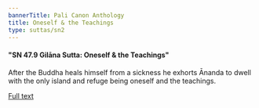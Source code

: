 ```yaml
---
bannerTitle: Pali Canon Anthology
title: Oneself & the Teachings
type: suttas/sn2
---
```


#### "SN 47.9 Gilāna Sutta: Oneself & the Teachings" 

After the Buddha heals himself from a sickness he exhorts Ānanda to dwell with the only island and refuge being oneself and the teachings.  

[Full text](https://theemptyrobot.com/texts/tipitaka/sutta-pitaka/samyutta-nikaya/SN47/9-gilanasutta/)
